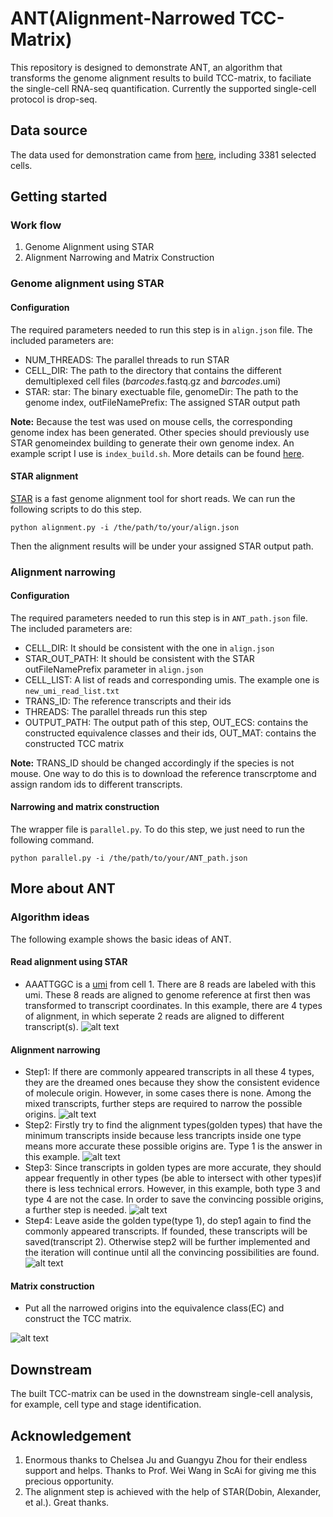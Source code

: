 ANT(Alignment-Narrowed TCC-Matrix)
=======
This repository is designed to demonstrate ANT, an algorithm that transforms the genome alignment results to build TCC-matrix, to faciliate the single-cell RNA-seq quantification. Currently the supported single-cell protocol is drop-seq.

Data source
----------
The data used for demonstration came from [here](https://www.ncbi.nlm.nih.gov/pubmed/29024657), including 3381 selected cells.

Getting started
----------
### Work flow
1. Genome Alignment using STAR
2. Alignment Narrowing and Matrix Construction

### Genome alignment using STAR

#### Configuration
The required parameters needed to run this step is in ```align.json``` file. The included parameters are:

* NUM_THREADS: The parallel threads to run STAR
* CELL_DIR: The path to the directory that contains the different demultiplexed cell files (*barcodes*.fastq.gz and *barcodes*.umi)
* STAR: star: The binary exectuable file, genomeDir: The path to the genome index, outFileNamePrefix: The assigned STAR output path

**Note:** Because the test was used on mouse cells, the corresponding genome index has been generated. Other species should previously use STAR genomeindex building to generate their own genome index. An example script I use is ```index_build.sh```. More details can be found [here](https://github.com/alexdobin/STAR).

#### STAR alignment
[STAR](https://academic.oup.com/bioinformatics/article/29/1/15/272537) is a fast genome alignment tool for short reads. We can run the following scripts to do this step.
```shell
python alignment.py -i /the/path/to/your/align.json
```
Then the alignment results will be under your assigned STAR output path.

### Alignment narrowing

#### Configuration
The required parameters needed to run this step is in ```ANT_path.json``` file. The included parameters are:

* CELL_DIR: It should be consistent with the one in ```align.json```
* STAR_OUT_PATH: It should be consistent with the STAR outFileNamePrefix parameter in ```align.json```
* CELL_LIST: A list of reads and corresponding umis. The example one is ```new_umi_read_list.txt```
* TRANS_ID: The reference transcripts and their ids
* THREADS: The parallel threads run this step
* OUTPUT_PATH: The output path of this step, OUT_ECS: contains the constructed equivalence classes and their ids, OUT_MAT: contains the constructed TCC matrix

**Note:** TRANS_ID should be changed accordingly if the species is not mouse. One way to do this is to download the reference transcrptome and assign random ids to different transcripts.

#### Narrowing and matrix construction
The wrapper file is ```parallel.py```. To do this step, we just need to run the following command.
```shell
python parallel.py -i /the/path/to/your/ANT_path.json
```
More about ANT
-----------
### Algorithm ideas
The following example shows the basic ideas of ANT. 

#### Read alignment using STAR
* AAATTGGC is a [umi](https://en.wikipedia.org/wiki/Unique_molecular_identifier) from cell 1. There are 8 reads are labeled with this umi. These 8 reads are aligned to genome reference at first then was transformed to transcript coordinates. In this example, there are 4 types of alignment, in which seperate 2 reads are aligned to different transcript(s). 
![alt text](https://github.com/KevinBastianYang/ANT/blob/master/ANT/files/1.PNG)

#### Alignment narrowing
* Step1: If there are commonly appeared transcripts in all these 4 types, they are the dreamed ones because they show the consistent evidence of molecule origin. However, in some cases there is none. Among the mixed transcripts, further steps are required to narrow the 
possible origins.
![alt text](https://github.com/KevinBastianYang/ANT/blob/master/ANT/files/2.PNG)
* Step2: Firstly try to find the alignment types(golden types) that have the minimum transcripts inside because less trancripts inside one type means more accurate these possible origins are. Type 1 is the answer in this example.
![alt text](https://github.com/KevinBastianYang/ANT/blob/master/ANT/files/3.PNG)
* Step3: Since transcripts in golden types are more accurate, they should appear frequently in other types (be able to intersect with other types)if there is less technical errors. However, in this example, both type 3 and type 4 are not the case. In order to save the convincing possible origins, a further step is needed.
![alt text](https://github.com/KevinBastianYang/ANT/blob/master/ANT/files/4.PNG)
* Step4: Leave aside the golden type(type 1), do step1 again to find the commonly appeared transcripts. If founded, these transcripts will be saved(transcript 2). Otherwise step2 will be further implemented and the iteration will continue until all the convincing possibilities are found.
![alt text](https://github.com/KevinBastianYang/ANT/blob/master/ANT/files/5.PNG)

#### Matrix construction
* Put all the narrowed origins into the equivalence class(EC) and construct the TCC matrix.

![alt text](https://github.com/KevinBastianYang/ANT/blob/master/ANT/files/6.PNG)



Downstream
----------
The built TCC-matrix can be used in the downstream single-cell analysis, for example, cell type and stage identification.

Acknowledgement
----------
1. Enormous thanks to Chelsea Ju and Guangyu Zhou for their endless support and helps. Thanks to Prof. Wei Wang in ScAi for giving me this precious opportunity.
2. The alignment step is achieved with the help of STAR(Dobin, Alexander, et al.). Great thanks.
